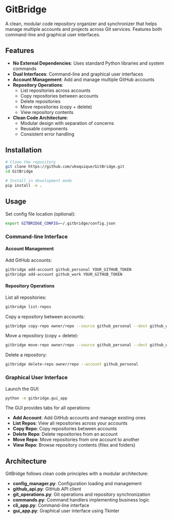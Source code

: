 # GitBridge

A clean, modular code repository organizer and synchronizer that helps manage multiple accounts and projects across Git services. Features both command-line and graphical user interfaces.

## Features

- **No External Dependencies**: Uses standard Python libraries and system commands
- **Dual Interfaces**: Command-line and graphical user interfaces
- **Account Management**: Add and manage multiple GitHub accounts
- **Repository Operations**:
  - List repositories across accounts
  - Copy repositories between accounts
  - Delete repositories
  - Move repositories (copy + delete)
  - View repository contents
- **Clean Code Architecture**:
  - Modular design with separation of concerns
  - Reusable components
  - Consistent error handling

## Installation

```bash
# Clone the repository
git clone https://github.com/ukoquique/GitBridge.git
cd GitBridge

# Install in development mode
pip install -e .
```

## Usage

Set config file location (optional):

```bash
export GITBRIDGE_CONFIG=~/.gitbridge/config.json
```

### Command-line Interface

#### Account Management

Add GitHub accounts:

```bash
gitbridge add-account github_personal YOUR_GITHUB_TOKEN
gitbridge add-account github_work YOUR_GITHUB_TOKEN
```

#### Repository Operations

List all repositories:

```bash
gitbridge list-repos
```

Copy a repository between accounts:

```bash
gitbridge copy-repo owner/repo --source github_personal --dest github_work --branch main
```

Move a repository (copy + delete):

```bash
gitbridge move-repo owner/repo --source github_personal --dest github_work
```

Delete a repository:

```bash
gitbridge delete-repo owner/repo --account github_personal
```

### Graphical User Interface

Launch the GUI:

```bash
python -m gitbridge.gui_app
```

The GUI provides tabs for all operations:

- **Add Account**: Add GitHub accounts and manage existing ones
- **List Repos**: View all repositories across your accounts
- **Copy Repo**: Copy repositories between accounts
- **Delete Repo**: Delete repositories from an account
- **Move Repo**: Move repositories from one account to another
- **View Repo**: Browse repository contents (files and folders)

## Architecture

GitBridge follows clean code principles with a modular architecture:

- **config_manager.py**: Configuration loading and management
- **github_api.py**: GitHub API client
- **git_operations.py**: Git operations and repository synchronization
- **commands.py**: Command handlers implementing business logic
- **cli_app.py**: Command-line interface
- **gui_app.py**: Graphical user interface using Tkinter
